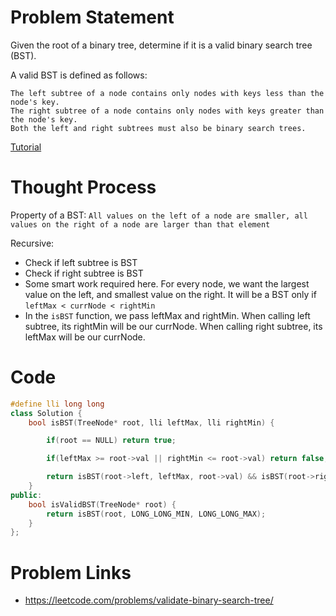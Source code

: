 # Problem Statement

Given the root of a binary tree, determine if it is a valid binary search tree (BST).

A valid BST is defined as follows:

    The left subtree of a node contains only nodes with keys less than the node's key.
    The right subtree of a node contains only nodes with keys greater than the node's key.
    Both the left and right subtrees must also be binary search trees.

[Tutorial](https://www.youtube.com/watch?v=kMrbTnd5W9U&list=PL-Jc9J83PIiHYxUk8dSu2_G7MR1PaGXN4&index=50)

# Thought Process

Property of a BST:
`All values on the left of a node are smaller, all values on the right of a node are larger than that element`

Recursive:
- Check if left subtree is BST
- Check if right subtree is BST
- Some smart work required here. For every node, we want the largest value on the left, and smallest value on the right. It will be a BST only if `leftMax < currNode < rightMin`
- In the `isBST` function, we pass leftMax and rightMin. When calling left subtree, its rightMin will be our currNode. When calling right subtree, its leftMax will be our currNode.

# Code
```cpp
#define lli long long
class Solution {
    bool isBST(TreeNode* root, lli leftMax, lli rightMin) {

        if(root == NULL) return true;

        if(leftMax >= root->val || rightMin <= root->val) return false;

        return isBST(root->left, leftMax, root->val) && isBST(root->right, root->val, rightMin);
    }
public:
    bool isValidBST(TreeNode* root) {
        return isBST(root, LONG_LONG_MIN, LONG_LONG_MAX);
    }
};
```

# Problem Links
- https://leetcode.com/problems/validate-binary-search-tree/
